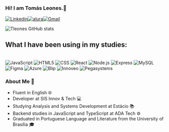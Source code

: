 ### Hi! I am Tomás Leones.👋

[![Linkedin](https://img.shields.io/badge/LinkedIn-0077B5?style=for-the-badge&logo=linkedin&logoColor=white
)](https://www.linkedin.com/in/tomasleones/)[![alura](https://img.shields.io/badge/alura-darkblue?style=for-the-badge)](https://cursos.alura.com.br/user/tomasleones)[![Gmail](https://img.shields.io/badge/Gmail-D14836?style=for-the-badge&logo=gmail&logoColor=white )](mailto:tomasleones@gmail.com)

![Tleones GitHub stats](https://github-readme-stats.vercel.app/api?username=tleones&show_icons=true&theme=great-gatsby)

## What I have been using in my studies:

<div style="display: inline_block"><br/>
    <img align="center" alt="JavaScript" src="https://img.shields.io/badge/JavaScript-F7DF1E?style=for-the-badge&logo=javascript&logoColor=black" />
    <img align="center" alt="HTML5" src="https://img.shields.io/badge/HTML5-E34F26?style=for-the-badge&logo=html5&logoColor=white" />
    <img align="center" alt="CSS" src="https://img.shields.io/badge/CSS3-1572B6?style=for-the-badge&logo=css3&logoColor=white" />
    <img align="center" alt="React" src="https://img.shields.io/badge/React-61DAFB?style=for-the-badge&logo=react&logoColor=white" />
    <img align="center" alt="Node.js" src="https://img.shields.io/badge/Node.js-43853D?style=for-the-badge&logo=node.js&logoColor=white" />
    <img align="center" alt="Express" src="https://img.shields.io/badge/Express-000000?style=for-the-badge&logo=express&logoColor=white" />
    <img align="center" alt="MySQL" src="https://img.shields.io/badge/MySQL-4479A1?style=for-the-badge&logo=mysql&logoColor=white" />
    <img align="center" alt="Figma" src="https://img.shields.io/badge/Figma-F24E1E?style=for-the-badge&logo=figma&logoColor=white" />
    <img align="center" alt="Azure" src="https://img.shields.io/badge/azure-%230072C6.svg?style=for-the-badge&logo=microsoftazure&logoColor=white"/>
    <img align="center" alt="Blip" src="https://img.shields.io/badge/Blip-005CFF?style=for-the-badge&logo=blip&logoColor=white" />
    <img align="center" alt="Innoveo" src="https://img.shields.io/badge/Innoveo-000000?style=for-the-badge&logoColor=white" />
    <img align="center" alt="Pegasystems" src="https://img.shields.io/badge/Pegasystems-FFFFFF?style=for-the-badge&logoColor=005CFF" />
</div>

### About Me 🌟
- Fluent in English 🌐
- Developer at SIS Innov & Tech 💻
- Studying Analysis and Systems Development at Estácio 📚
- Backend studies in JavaScript and TypeScript at ADA Tech ⚙️
- Graduated in Portuguese Language and Literature from the University of Brasília 🎓

</div>


